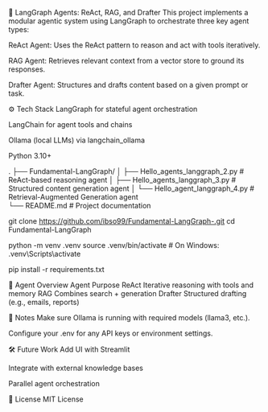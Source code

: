 🧠 LangGraph Agents: ReAct, RAG, and Drafter
This project implements a modular agentic system using LangGraph to orchestrate three key agent types:

ReAct Agent: Uses the ReAct pattern to reason and act with tools iteratively.

RAG Agent: Retrieves relevant context from a vector store to ground its responses.

Drafter Agent: Structures and drafts content based on a given prompt or task.

⚙️ Tech Stack
LangGraph for stateful agent orchestration

LangChain for agent tools and chains

Ollama (local LLMs) via langchain_ollama

Python 3.10+

.
├── Fundamental-LangGraph/
│   ├── Hello_agents_langgraph_2.py     # ReAct-based reasoning agent
│   ├── Hello_agents_langgraph_3.py    # Structured content generation agent
│   └── Hello_agent_langgraph_4.py   # Retrieval-Augmented Generation agent            
└── README.md              # Project documentation



git clone https://github.com/ibso99/Fundamental-LangGraph-.git
cd Fundamental-LangGraph


python -m venv .venv
source .venv/bin/activate  # On Windows: .venv\Scripts\activate


pip install -r requirements.txt


🧩 Agent Overview
Agent	Purpose
ReAct	Iterative reasoning with tools and memory
RAG	Combines search + generation
Drafter	Structured drafting (e.g., emails, reports)

📌 Notes
Make sure Ollama is running with required models (llama3, etc.).

Configure your .env for any API keys or environment settings.

🛠️ Future Work
Add UI with Streamlit

Integrate with external knowledge bases

Parallel agent orchestration

📄 License
MIT License